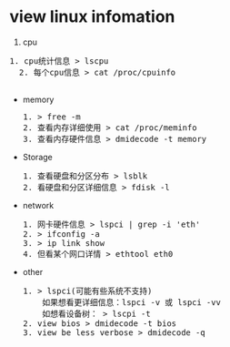 # view linux infomation

1. cpu
  <pre>1. cpu统计信息 > lscpu
  2. 每个cpu信息 > cat /proc/cpuinfo
  </pre>
  
+ memory
  <pre>1. > free -m
  2. 查看内存详细使用 > cat /proc/meminfo
  3. 查看内存硬件信息 > dmidecode -t memory
  </pre>
  
+ Storage
  <pre>1. 查看硬盘和分区分布 > lsblk
  2. 看硬盘和分区详细信息 > fdisk -l
  </pre>
 
+ network 
  <pre>1. 网卡硬件信息 > lspci | grep -i 'eth'
  2. > ifconfig -a
  3. > ip link show
  4. 但看某个网口详情 > ethtool eth0
  </pre>
  
+ other
  <pre>1. > lspci(可能有些系统不支持)
      如果想看更详细信息：lspci -v 或 lspci -vv
      如想看设备树： > lscpi -t
  2. view bios > dmidecode -t bios
  3. view be less verbose > dmidecode -q
  </pre>